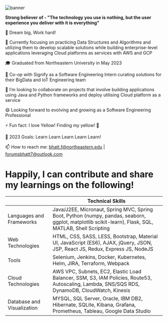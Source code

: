 
![banner](https://user-images.githubusercontent.com/90527629/233264167-3cfac934-c69d-47f8-bc17-28a70e98f3c5.png)

<b>Strong believer of - "The technology you use is nothing, but the user experience you deliver with it is everything" </b>

🔭 Dream big, Work hard!

🌱 Currently focusing on practicing Data Structures and Algorithms and utilizing them to develop scalable solutions while building enterprise-level applications leveraging Cloud platforms as services with AWS and GCP

🎓 Graduated from Northeastern University in May 2023

👯 Co-op with Signify as a Software Engineering Intern curating solutions for their BigData and IoT Engineering team

📌 I’m looking to collaborate on projects that involve building applications using Java and Python frameworks and deploy utilising Cloud platform as a service

😄 Looking forward to evolving and growing as a Software Engineering Professional

⚡ Fun fact: I love Yellow! Finding my yellow! 👋

🥅 2023 Goals: Learn Learn Learn Learn Learn!

📫 How to reach me: bhatt.f@northeastern.edu | forumsbhatt7@outlook.com

# Happily, I can contribute and share my learnings on the following! 

|   | Technical Skills |
| ------------- | ------------- |
| Languages and Frameworks  | Java/J2EE, Micronaut, Spring MVC, Spring Boot, Python (numpy, pandas, seaborn, ggplot, matplotlib scikit-learn), Flask, SQL, MATLAB, Shell Scripting  |
| Web Technologies  | HTML, CSS, SASS, LESS, Bootstrap, Material UI, JavaScript (ES6), AJAX, jQuery, JSON, JSP, React JS, Redux, Express JS, NodeJS  |
| Tools  | Selenium, Jenkins, Docker, Kubernetes, Helm, JIRA, Terraform, Webpack  |
| Cloud Technologies  | AWS VPC, Subnets, EC2, Elastic Load Balancer, SSM, S3, IAM Policies, Route53, Autoscaling, Lambda, SNS/SQS RDS, DynamoDB, CloudWatch, Kinesis  |
| Database and Visualization | MYSQL, SQL Server, Oracle, IBM DB2, Hibernate, SQLite, Kibana, Grafana, Prometheus, Tableau, Google Data Studio   |


<!--
**forum-bhatt/forum-bhatt** is a ✨ _special_ ✨ repository because its `README.md` (this file) appears on your GitHub profile.






